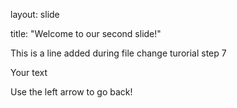 layout: slide

title: "Welcome to our second slide!"

This is a line added during file change turorial step 7

Your text

Use the left arrow to go back!
